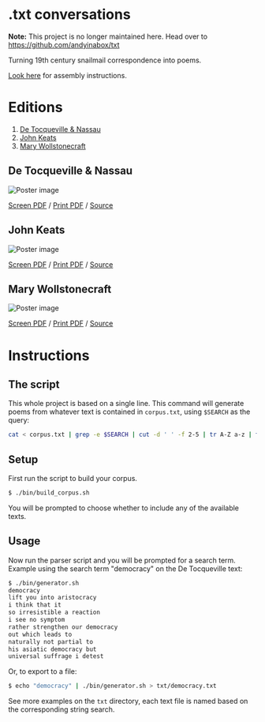 .txt conversations
====================

**Note:** This project is no longer maintained here. Head over to https://github.com/andyinabox/txt

Turning 19th century snailmail correspondence into poems.

[Look here](http://experimentwithnature.com/03-found/experiment-with-paper-how-to-make-a-one-page-zine/#.VhMuvBNViko) for assembly instructions.


Editions
========

 1. [De Tocqueville & Nassau](#de-tocqueville--nassau)
 2. [John Keats](#john-keats)
 3. [Mary Wollstonecraft](#mary-wollstonecraft)

De Tocqueville & Nassau
------------------------------

![Poster image](booklet/de_tocqueville_nassau/de_tocqueville-poster.jpg)

[Screen PDF](https://github.com/sfpc-amd/txt-conversations/raw/master/booklet/de_tocqueville_nassau/de_tocqueville-booklet-screen.pdf) / [Print PDF](https://github.com/sfpc-amd/txt-conversations/raw/master/booklet/de_tocqueville_nassau/de_tocqueville-booklet-print.pdf) / [Source](http://www.gutenberg.org/ebooks/13333)

John Keats
------------------------------

![Poster image](booklet/keats/keats-poster.jpg)

[Screen PDF](https://github.com/sfpc-amd/txt-conversations/raw/master/booklet/keats/keats-booklet-screen.pdf) / [Print PDF](https://github.com/sfpc-amd/txt-conversations/raw/master/booklet/keats/keats-booklet-print.pdf) / [Source](http://www.gutenberg.org/ebooks/35698)

Mary Wollstonecraft
------------------------------

![Poster image](booklet/wollstonecraft/wollstonecraft-poster.jpg)

[Screen PDF](https://github.com/sfpc-amd/txt-conversations/raw/master/booklet/wollstonecraft/wollstonecraft-booklet-screen.pdf) / [Print PDF](https://github.com/sfpc-amd/txt-conversations/raw/master/booklet/wollstonecraft/wollstonecraft-booklet-print.pdf) / [Source](http://www.gutenberg.org/ebooks/3529)


Instructions
===============================

The script
----------

This whole project is based on a single line. This command will generate poems from whatever text is contained in `corpus.txt`, using `$SEARCH` as the query:

```bash
cat < corpus.txt | grep -e $SEARCH | cut -d ' ' -f 2-5 | tr A-Z a-z | tr -d "',._\""
```


Setup
------

First run the script to build your corpus.

```bash
$ ./bin/build_corpus.sh
```

You will be prompted to choose whether to include any of the available texts.

Usage
-----

Now run the parser script and you will be prompted for a search term. Example using the search term "democracy" on the De Tocqueville text:

```bash
$ ./bin/generator.sh
democracy
lift you into aristocracy
i think that it
so irresistible a reaction
i see no symptom
rather strengthen our democracy
out which leads to
naturally not partial to
his asiatic democracy but
universal suffrage i detest
```

Or, to export to a file:

```bash
$ echo "democracy" | ./bin/generator.sh > txt/democracy.txt
```

See more examples on the `txt` directory, each text file is named based on the corresponding string search.

